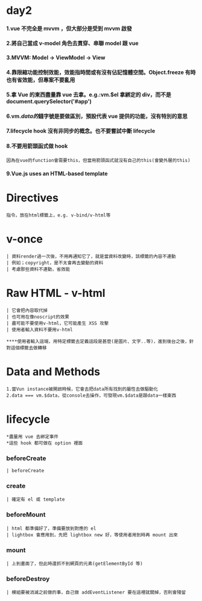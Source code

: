 # day2

#### 1.vue 不完全是 mvvm ，但大部分是受到 mvvm 啟發

#### 2.將自己當成 v-model 角色去貫穿、串聯 model 跟 vue

#### 3.MVVM: Model -> ViewModel -> View

#### 4.靠限縮功能控制效能，效能指時間或有沒有佔記憶體空間。Object.freeze 有時也有省效能，但專案不要亂用

#### 5.拿 Vue 的東西盡量靠 vue 去拿。e.g.:vm.\$el 拿綁定的 div，而不是 document.querySelector('#app')

#### 6.vm.$data的$錢字號是要做區別，預設代表 vue 提供的功能，沒有特別的意思

#### 7.lifecycle hook 沒有非同步的概念。也不要嘗試中斷 lifecycle

#### 8.不要用箭頭函式做 hook

    因為在vue的function會需要this，但當用箭頭函式就沒有自己的this(會變外層的this)

#### 9.Vue.js uses an HTML-based template

# Directives

    指令，放在html標籤上，e.g. v-bind/v-html等

# v-once

    | 資料render過一次後，不用再通知它了，就是當資料改變時，該標籤的內容不連動
    | 例如；copyright，是不太會再去變動的資料
    | 考慮那些資料不連動，省效能

# Raw HTML - v-html

    | 它會把內容取代掉
    | 也可用在像noscript的效果
    | 盡可能不要使用v-html，它可能產生 XSS 攻擊
    | 使用者輸入資料不要用v-html

    ****使用者輸入這端，用特定標籤去定義這段是甚麼(是圖片、文字..等)，進到後台之後，針對這個標籤去做轉移

# Data and Methods

    1.當Vun instance被開啟時候，它會去把data所有找到的屬性去做驅動化
    2.data === vm.$data，從console去操作，可發現vm.$data是跟data一樣東西

# lifecycle

    *盡量用 vue 去綁定事件
    *這些 hook 都可做在 option 裡面

### beforeCreate

    | beforeCreate

### create

    | 確定有 el 或 template

### beforeMount

    | html 都準備好了，準備要放到對應的 el
    | lightbox 會應用到，先把 lightbox new 好，等使用者用到時再 mount 出來

### mount

    | 上到畫面了，但此時還抓不到網頁的元素(getElementById 等)

### beforeDestroy

    | 模組要被消滅之前做的事，自己做 addEventListener 要在這裡就關掉，否則會殘留
